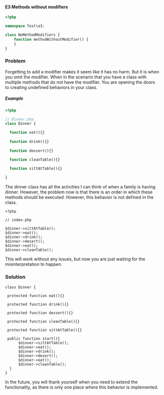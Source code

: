 #### E3 Methods without modifiers

```php
<?php

namespace Test\e3;

class NoMethodModifiers {
    function methodWithoutModifier() {
    }
}
```

### Problem 

Forgetting to add a modifier makes it seem like it has no harm. But it is 
when you omit the modifier. When in the scenario that you have a class
with multiple methods that do not have the modifier. You are opening the 
doors to creating undefined behaviors in your class. 

##### Example
```php
<?php

// Dinner.php
class Dinner {

  function eat(){}
  
  function drink(){}
  
  function dessert(){}

  function cleanTable(){}

  function sittAtTable(){}
  
}
```

The dinner class has all the activities I can think of when a family 
is having dinner. However, the problem now is that there is an order 
in which these methods should be executed. However, this behavior is not defined in the class.

```
<?php
 
// index.php

$dinner->sittAtTable();
$dinner->eat();
$dinner->drink();
$dinner->desert();
$dinner->eat();
$dinner->cleanTable();

```
This will work without any issues, but now you are just waiting for the misinterpretation to happen.

### Solution 


```<?php
class Dinner {

 protected function eat(){}
  
 protected function drink(){}
  
 protected function dessert(){}

 protected function cleanTable(){}

 protected function sittAtTable(){}
  
 public function start(){
      $dinner->sittAtTable();
      $dinner->eat();
      $dinner->drink();
      $dinner->desert();
      $dinner->eat();
      $dinner->cleanTable();
  }
}
```

In the future, you will thank yourself when you need to extend the functionality, as there is only one place where this behavior is implemented.
